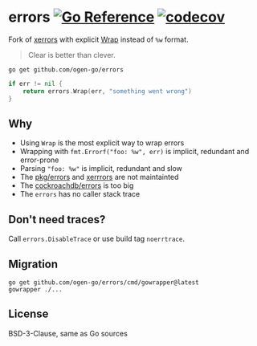 # errors [![Go Reference](https://img.shields.io/badge/go-pkg-00ADD8)](https://pkg.go.dev/github.com/ogen-go/errors#section-documentation) [![codecov](https://img.shields.io/codecov/c/github/ogen-go/errors?label=cover)](https://codecov.io/gh/ogen-go/errors)

Fork of [xerrors](https://pkg.go.dev/golang.org/x/xerrors) with explicit [Wrap](https://pkg.go.dev/github.com/ogen-go/errors#Wrap) instead of `%w` format.

> Clear is better than clever.

```
go get github.com/ogen-go/errors
```

```go
if err != nil {
	return errors.Wrap(err, "something went wrong")
}
```

## Why
* Using `Wrap` is the most explicit way to wrap errors
* Wrapping with `fmt.Errorf("foo: %w", err)` is implicit, redundant and error-prone
* Parsing `"foo: %w"` is implicit, redundant and slow
* The [pkg/errors](https://github.com/pkg/errors) and [xerrrors](https://pkg.go.dev/golang.org/x/xerrors) are not maintainted
* The [cockroachdb/errors](https://github.com/cockroachdb/errors) is too big
* The `errors` has no caller stack trace

## Don't need traces?
Call `errors.DisableTrace` or use build tag `noerrtrace`.

## Migration
```
go get github.com/ogen-go/errors/cmd/gowrapper@latest
gowrapper ./...
```

## License

BSD-3-Clause, same as Go sources
